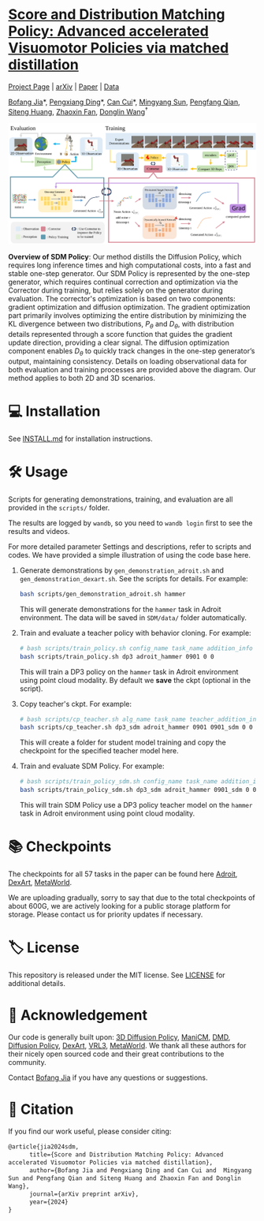 # [Score and Distribution Matching Policy: Advanced accelerated Visuomotor Policies via matched distillation](https://bofangjia1227.github.io/page/)


[Project Page](https://bofangjia1227.github.io/page/) | [arXiv](https://bofangjia1227.github.io/page/) | [Paper](https://bofangjia1227.github.io/page/) | [Data](https://bofangjia1227.github.io/page/)

[Bofang Jia](https://bofangjia1227.github.io/page/)\*, [Pengxiang Ding](https://bofangjia1227.github.io/page/)\*, [Can Cui](https://bofangjia1227.github.io/page/)\*,  [Mingyang Sun](https://bofangjia1227.github.io/page/), [Pengfang Qian](https://bofangjia1227.github.io/page/), [Siteng Huang](https://bofangjia1227.github.io/page/), [Zhaoxin Fan](https://bofangjia1227.github.io/page/), [Donglin Wang](https://bofangjia1227.github.io/page/)<sup>†</sup>


![](./files/sdm.svg) 

<b>Overview of SDM Policy</b>: Our method distills the Diffusion Policy, which requires long inference times and high computational costs, into a fast and stable one-step generator. Our SDM Policy is represented by the one-step generator, which requires continual correction and optimization via the Corrector during training, but relies solely on the generator during evaluation. The corrector's optimization is based on two components: gradient optimization and diffusion optimization. The gradient optimization part primarily involves optimizing the entire distribution by minimizing the KL divergence between two distributions, $P_{\theta}$ and $D_{\theta}$, with distribution details represented through a score function that guides the gradient update direction, providing a clear signal. The diffusion optimization component enables $D_{\theta}$ to quickly track changes in the one-step generator’s output, maintaining consistency. Details on loading observational data for both evaluation and training processes are provided above the diagram. Our method applies to both 2D and 3D scenarios.

# 💻 Installation

See [INSTALL.md](INSTALL.md) for installation instructions. 

# 🛠️ Usage

Scripts for generating demonstrations, training, and evaluation are all provided in the `scripts/` folder. 

The results are logged by `wandb`, so you need to `wandb login` first to see the results and videos.

For more detailed parameter Settings and descriptions, refer to scripts and codes. We have provided a simple illustration of using the code base here.


1. Generate demonstrations by `gen_demonstration_adroit.sh` and `gen_demonstration_dexart.sh`. See the scripts for details. For example:
    ```bash
    bash scripts/gen_demonstration_adroit.sh hammer
    ```
    This will generate demonstrations for the `hammer` task in Adroit environment. The data will be saved in `SDM/data/` folder automatically.


2. Train and evaluate a teacher policy with behavior cloning. For example:
    ```bash
    # bash scripts/train_policy.sh config_name task_name addition_info seed gpu_id 
    bash scripts/train_policy.sh dp3 adroit_hammer 0901 0 0
    ```
    This will train a DP3 policy on the `hammer` task in Adroit environment using point cloud modality. By default we **save** the ckpt (optional in the script). 
   
3. Copy teacher's ckpt. For example:
    ```bash
    # bash scripts/cp_teacher.sh alg_name task_name teacher_addition_info addition_info seed gpu_id
    bash scripts/cp_teacher.sh dp3_sdm adroit_hammer 0901 0901_sdm 0 0
    ```
    This will create a folder for student model training and copy the checkpoint for the specified teacher model here.
    
4. Train and evaluate SDM Policy. For example:
    ```bash
    # bash scripts/train_policy_sdm.sh config_name task_name addition_info seed gpu_id
    bash scripts/train_policy_sdm.sh dp3_sdm adroit_hammer 0901_sdm 0 0
    ```
    This will train SDM Policy use a DP3 policy teacher model on the `hammer` task in Adroit environment using point cloud modality. 





# 📚 Checkpoints

The checkpoints for all 57 tasks in the paper can be found here
[Adroit](https://drive.google.com/drive/folders/1Fq2PM9PqBWAEwPcOZdHZvrxaZtB6VC6W?usp=drive_link),
[DexArt](https://drive.google.com/drive/folders/1GrpyF3MD__nd6h_0tQE6-K-guJZBAD2P?usp=drive_link),
[MetaWorld](https://drive.google.com/drive/folders/1eVOfn__UEzFcPyO6pC_7y3BMYyctMSz9?usp=drive_link).

We are uploading gradually, sorry to say that due to the total checkpoints of about 600G, we are actively looking for a public storage platform for storage. Please contact us for priority updates if necessary.

# 🏷️ License
This repository is released under the MIT license. See [LICENSE](LICENSE) for additional details.

# 🙏 Acknowledgement
Our code is generally built upon: [3D Diffusion Policy](https://github.com/YanjieZe/3D-Diffusion-Policy), [ManiCM](https://github.com/ManiCM-fast/ManiCM), [DMD](https://github.com/tianweiy/DMD2), [Diffusion Policy](https://github.com/real-stanford/diffusion_policy), [DexArt](https://github.com/Kami-code/dexart-release), [VRL3](https://github.com/microsoft/VRL3), [MetaWorld](https://github.com/Farama-Foundation/Metaworld). We thank all these authors for their nicely open sourced code and their great contributions to the community.

Contact [Bofang Jia](https://bofangjia1227.github.io/page/) if you have any questions or suggestions.

# 📝 Citation

If you find our work useful, please consider citing:
```
@article{jia2024sdm,
      title={Score and Distribution Matching Policy: Advanced accelerated Visuomotor Policies via matched distillation}, 
      author={Bofang Jia and Pengxiang Ding and Can Cui and  Mingyang Sun and Pengfang Qian and Siteng Huang and Zhaoxin Fan and Donglin Wang},
      journal={arXiv preprint arXiv},
      year={2024}
}

```



